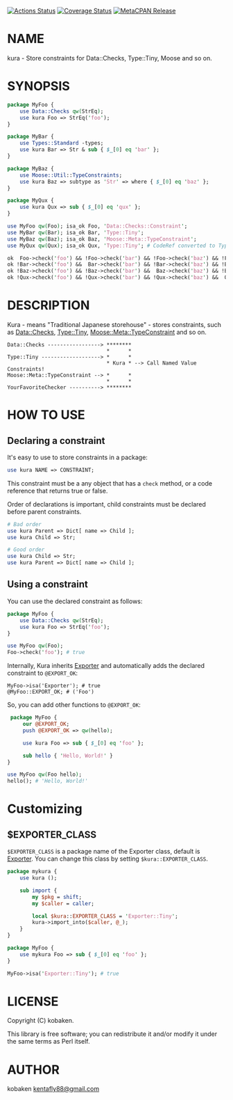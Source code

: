 [![Actions Status](https://github.com/kfly8/kura/actions/workflows/test.yml/badge.svg)](https://github.com/kfly8/kura/actions) [![Coverage Status](https://img.shields.io/coveralls/kfly8/kura/main.svg?style=flat)](https://coveralls.io/r/kfly8/kura?branch=main) [![MetaCPAN Release](https://badge.fury.io/pl/kura.svg)](https://metacpan.org/release/kura)
# NAME

kura - Store constraints for Data::Checks, Type::Tiny, Moose and so on.

# SYNOPSIS

```perl
package MyFoo {
    use Data::Checks qw(StrEq);
    use kura Foo => StrEq('foo');
}

package MyBar {
    use Types::Standard -types;
    use kura Bar => Str & sub { $_[0] eq 'bar' };
}

package MyBaz {
    use Moose::Util::TypeConstraints;
    use kura Baz => subtype as 'Str' => where { $_[0] eq 'baz' };
}

package MyQux {
    use kura Qux => sub { $_[0] eq 'qux' };
}

use MyFoo qw(Foo); isa_ok Foo, 'Data::Checks::Constraint';
use MyBar qw(Bar); isa_ok Bar, 'Type::Tiny';
use MyBaz qw(Baz); isa_ok Baz, 'Moose::Meta::TypeConstraint';
use MyQux qw(Qux); isa_ok Qux, 'Type::Tiny'; # CodeRef converted to Type::Tiny

ok  Foo->check('foo') && !Foo->check('bar') && !Foo->check('baz') && !Foo->check('qux');
ok !Bar->check('foo') &&  Bar->check('bar') && !Bar->check('baz') && !Bar->check('qux');
ok !Baz->check('foo') && !Baz->check('bar') &&  Baz->check('baz') && !Baz->check('qux');
ok !Qux->check('foo') && !Qux->check('bar') && !Qux->check('baz') &&  Qux->check('qux');
```

# DESCRIPTION

Kura - means "Traditional Japanese storehouse" - stores constraints, such as [Data::Checks](https://metacpan.org/pod/Data%3A%3AChecks), [Type::Tiny](https://metacpan.org/pod/Type%3A%3ATiny), [Moose::Meta::TypeConstraint](https://metacpan.org/pod/Moose%3A%3AMeta%3A%3ATypeConstraint) and so on.

```
Data::Checks -----------------> ********
                                *      *
Type::Tiny -------------------> *      *
                                * Kura * --> Call Named Value Constraints!
Moose::Meta::TypeConstraint --> *      *
                                *      *
YourFavoriteChecker ----------> ********
```

# HOW TO USE

## Declaring a constraint

It's easy to use to store constraints in a package:

```perl
use kura NAME => CONSTRAINT;
```

This constraint must be a any object that has a `check` method, or a code reference that returns true or false.

Order of declarations is important, child constraints must be declared before parent constraints.

```perl
# Bad order
use kura Parent => Dict[ name => Child ];
use kura Child => Str;

# Good order
use kura Child => Str;
use kura Parent => Dict[ name => Child ];
```

## Using a constraint

You can use the declared constraint as follows:

```perl
package MyFoo {
    use Data::Checks qw(StrEq);
    use kura Foo => StrEq('foo');
}

use MyFoo qw(Foo);
Foo->check('foo'); # true
```

Internally, Kura inherits [Exporter](https://metacpan.org/pod/Exporter) and automatically adds the declared constraint to `@EXPORT_OK`:

```
MyFoo->isa('Exporter'); # true
@MyFoo::EXPORT_OK; # ('Foo')
```

So, you can add other functions to `@EXPORT_OK`:

```perl
 package MyFoo {
     our @EXPORT_OK;
     push @EXPORT_OK => qw(hello);

     use kura Foo => sub { $_[0] eq 'foo' };

     sub hello { 'Hello, World!' }
}

use MyFoo qw(Foo hello);
hello(); # 'Hello, World!'
```

# Customizing

## $EXPORTER\_CLASS

`$EXPORTER_CLASS` is a package name of the Exporter class, default is [Exporter](https://metacpan.org/pod/Exporter).
You can change this class by setting `$kura::EXPORTER_CLASS`.

```perl
package mykura {
    use kura ();

    sub import {
        my $pkg = shift;
        my $caller = caller;

        local $kura::EXPORTER_CLASS = 'Exporter::Tiny';
        kura->import_into($caller, @_);
    }
}

package MyFoo {
    use mykura Foo => sub { $_[0] eq 'foo' };
}

MyFoo->isa('Exporter::Tiny'); # true
```

# LICENSE

Copyright (C) kobaken.

This library is free software; you can redistribute it and/or modify
it under the same terms as Perl itself.

# AUTHOR

kobaken <kentafly88@gmail.com>
